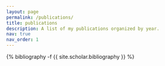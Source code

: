 ```yaml
---
layout: page
permalink: /publications/
title: publications
description: A list of my publications organized by year.
nav: true
nav_order: 1
---
```

<!-- _pages/publications.md -->
<div class="publications">

{% bibliography -f {{ site.scholar.bibliography }} %}

</div>
